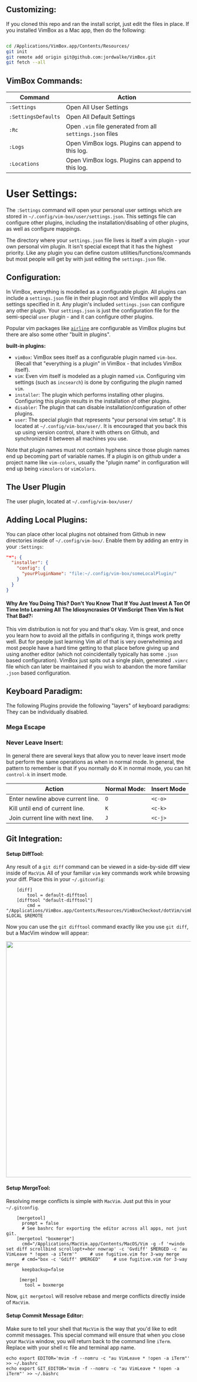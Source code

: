 
## Customizing:
If you cloned this repo and ran the install script, just edit the files in place.
If you installed VimBox as a Mac app, then do the following:

```sh

cd /Applications/VimBox.app/Contents/Resources/
git init
git remote add origin git@github.com:jordwalke/VimBox.git
git fetch --all
```

## VimBox Commands:

| Command                   | Action                                                   |
| ------------------------- |----------------------------------------------------------|
| `:Settings`               | Open All User Settings                                   |
| `:SettingsDefaults`       | Open All Default Settings                                |
| `:Rc`                     | Open `.vim` file generated from all `settings.json` files|
| `:Logs`                   | Open VimBox logs. Plugins can append to this log.        |
| `:Locations`              | Open VimBox logs. Plugins can append to this log.        |


# User Settings:

The `:Settings` command will open your personal user settings which are stored
in `~/.config/vim-box/user/settings.json`. This settings file can configure
other plugins, including the installation/disabling of other plugins, as well
as configure mappings.

The directory where your `settings.json` file lives is itself a vim plugin -
your own personal vim plugin. It isn't special except that it has the highest
priority. Like any plugin you can define custom utilities/functions/commands
but most people will get by with just editing the `settings.json` file.


## Configuration:

In VimBox, everything is modelled as a configurable plugin. All plugins can
include a `settings.json` file in their plugin root and VimBox will apply the
settings specified in it. Any plugin's included `settings.json` can configure
any other plugin. Your `settings.json` is just the configuration file for the
semi-special `user` plugin - and it can configure other plugins.

Popular vim packages like
[`airline`](https://github.com/vim-airline/vim-airline) are configurable as
VimBox plugins but there are also some other "built in plugins".


**built-in plugins:**
- `vimBox`: VimBox sees itself as a configurable plugin named `vim-box`.
  (Recall that "everything is a plugin" in VimBox - that includes VimBox
  itself).
- `vim`: Even vim itself is modeled as a plugin named `vim`. Configuring vim
  settings (such as `incsearch`) is done by configuring the plugin named `vim`.
- `installer`: The plugin which performs installing other plugins. Configuring
  this plugin results in the installation of other plugins.
- `disabler`: The plugin that can disable installation/configuration of other
  plugins.
- `user`: The special plugin that represents "your personal vim setup". It is
  located at `~/.config/vim-box/user/`. It is encouraged that you back this up
  using version control, share it with others on Github, and synchronized it
  between all machines you use.

Note that plugin names must not contain hyphens since those plugin names end up
becoming part of variable names. If a plugin is on github under a project name
like `vim-colors`, usually the "plugin name" in configuration will end up being
`vimcolors` or `vimColors`.


## The User Plugin

The user plugin, located at  `~/.config/vim-box/user/`

## Adding Local Plugins:

You can place other local plugins not obtained from Github in new directories
inside of `~/.config/vim-box/`. Enable them by adding an entry in your `:Settings`:

```json
"*": {
  "installer": {
    "config": {
      "yourPluginName": "file:~/.config/vim-box/someLocalPlugin/"
    }
  }
}
```

#### Why Are You Doing This? Don't You Know That If You Just Invest A Ton Of Time Into Learning All The Idiosyncrasies Of VimScript Then Vim Is Not That Bad?:

This vim distribution is not for you and that's okay. Vim is great, and once
you learn how to avoid all the pitfalls in configuring it, things work pretty
well. But for people just learning Vim all of that is very overwhelming and
most people have a hard time getting to that place before giving up and using
another editor (which not coincidentally typically has some `.json` based
configuration). VimBox just spits out a single plain, generated `.vimrc` file
which can later be maintained if you wish to abandon the more familiar `.json`
based configuration.


## Keyboard Paradigm:

The following Plugins provide the following "layers" of keyboard paradigms:
They can be individually disabled.

### Mega Escape

### Never Leave Insert:

In general there are several keys that allow you to never leave insert mode but
perform the same operations as when in normal mode. In general, the pattern to
remember is that if you normally do K in normal mode, you can hit `control-k`
in insert mode.

| Action                                       | Normal Mode:     | Insert Mode      |
|--------------------------------------------- | ---------------- | ---------------- |
| Enter newline above current line.            | `O`              | `<c-o>`          |
| Kill until end of current line.              | `K`              | `<c-k>`          |
| Join current line with next line.            | `J`              | `<c-j>`          |





Git Integration:
---------

#### Setup DiffTool:

Any result of a `git diff` command can be viewed in a side-by-side diff view inside of `MacVim`. All of your familiar `vim` key commands work while browsing your diff. Place this in your `~/.gitconfig`:

        [diff]
            tool = default-difftool
        [difftool "default-difftool"]
            cmd = "/Applications/VimBox.app/Contents/Resources/VimBoxCheckout/dotVim/vimboxgitdiff.sh" $LOCAL $REMOTE

Now you can use the `git difftool` command exactly like you use `git diff`, but a MacVim window will appear:

<img width="744px" height="642px" src="dotVim/images/VimDiff_1488x1284.png" />

#### Setup MergeTool:

Resolving merge conflicts is simple with `MacVim`. Just put this in your `~/.gitconfig`.

        [mergetool]
          prompt = false
          # See bashrc for exporting the editor across all apps, not just git.
        [mergetool "boxmerge"]
          cmd="/Applications/MacVim.app/Contents/MacOS/Vim -g -f '+windo set diff scrollbind scrollopt+=hor nowrap' -c 'Gvdiff' $MERGED -c 'au VimLeave * !open -a iTerm'"     # use fugitive.vim for 3-way merge
          # cmd="box -c 'Gdiff' $MERGED"     # use fugitive.vim for 3-way merge
          keepbackup=false

         [merge]
           tool = boxmerge


Now, `git mergetool` will resolve rebase and merge conflicts directly inside of `MacVim`.


#### Setup Commit Message Editor:

Make sure to tell your shell that `MacVim` is the way that you'd like to edit commit messages. This special command will ensure that when you close your `MacVim` window, you will return back to the command line `iTerm`. Replace with your shell rc file and terminal app name.


    echo export EDITOR='mvim -f --nomru -c "au VimLeave * !open -a iTerm"' >> ~/.bashrc
    echo export GIT_EDITOR='mvim -f --nomru -c "au VimLeave * !open -a iTerm"' >> ~/.bashrc

